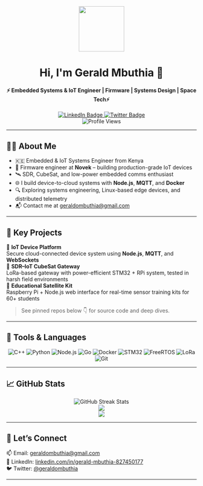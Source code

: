 <div align="center" id="header">
  <img src="https://media.giphy.com/media/M9gbBd9nbDrOTu1Mqx/giphy.gif" width="120"/>
  <h1>Hi, I'm Gerald Mbuthia 👋</h1>
  <h4>⚡ Embedded Systems & IoT Engineer | Firmware | Systems Design | Space Tech⚡</h4>
</div>

<div align="center" id="badges">
  <a href="https://www.linkedin.com/in/gerald-mbuthia-827450177/">
    <img src="https://img.shields.io/badge/LinkedIn-blue?style=for-the-badge&logo=linkedin&logoColor=white" alt="LinkedIn Badge"/>
  </a>
  <a href="https://twitter.com/geraldombuthia">
    <img src="https://img.shields.io/badge/Twitter-blue?style=for-the-badge&logo=twitter&logoColor=white" alt="Twitter Badge"/>
  </a>
</div>

<div id="profile-views" align="center">
  <img src="https://komarev.com/ghpvc/?username=geraldombuthia&style=flat-square&color=blue" alt="Profile Views"/>
</div>

---

## 👨‍💻 About Me

- 🇰🇪 Embedded & IoT Systems Engineer from Kenya  
- 🔧 Firmware engineer at **Novek** – building production-grade IoT devices  
- 🛰️ SDR, CubeSat, and low-power embedded comms enthusiast  
- 🌐 I build device-to-cloud systems with **Node.js**, **MQTT**, and **Docker**  
- 🔍 Exploring systems engineering, Linux-based edge devices, and distributed telemetry  
- 📬 Contact me at [geraldombuthia@gmail.com](mailto:geraldombuthia@gmail.com)

---

## 🚀 Key Projects

🔹 **IoT Device Platform**  
Secure cloud-connected device system using **Node.js**, **MQTT**, and **WebSockets**  
🔹 **SDR–IoT CubeSat Gateway**  
LoRa-based gateway with power-efficient STM32 + RPi system, tested in harsh field environments  
🔹 **Educational Satellite Kit**  
Raspberry Pi + Node.js web interface for real-time sensor training kits for 60+ students  

> See pinned repos below 👇 for source code and deep dives.

---

## 🔧 Tools & Languages

<div align="center">
  
![C++](https://img.shields.io/badge/C++-00599C?style=flat&logo=c%2B%2B&logoColor=white)
![Python](https://img.shields.io/badge/Python-3776AB?style=flat&logo=python&logoColor=white)
![Node.js](https://img.shields.io/badge/Node.js-339933?style=flat&logo=node.js&logoColor=white)
![Go](https://img.shields.io/badge/Go-00ADD8?style=flat&logo=go&logoColor=white)
![Docker](https://img.shields.io/badge/Docker-2496ED?style=flat&logo=docker&logoColor=white)
![STM32](https://img.shields.io/badge/STM32-blue?style=flat&logo=arm&logoColor=white)
![FreeRTOS](https://img.shields.io/badge/FreeRTOS-44cc11?style=flat&logoColor=white)
![LoRa](https://img.shields.io/badge/LoRa-E6E6FA?style=flat&logoColor=black)
![Git](https://img.shields.io/badge/Git-F05032?style=flat&logo=git&logoColor=white)

</div>

---

## 📈 GitHub Stats

<div align="center">
<img src="https://streak-stats.demolab.com?user=geraldombuthia&theme=dark&background=000000" alt="GitHub Streak Stats"/>
  <br>
  <img src="https://github-readme-stats.vercel.app/api?username=geraldombuthia&show_icons=true&theme=transparent" />
  <br>
  <img src="https://github-readme-stats.vercel.app/api/top-langs/?username=geraldombuthia&layout=compact&theme=vision-friendly-dark" />
</div>

---

## 🤝 Let’s Connect

📫 Email: [geraldombuthia@gmail.com](mailto:geraldombuthia@gmail.com)  
💼 LinkedIn: [linkedin.com/in/gerald-mbuthia-827450177](https://www.linkedin.com/in/gerald-mbuthia-827450177/)  
🐦 Twitter: [@geraldombuthia](https://twitter.com/geraldombuthia)

---

